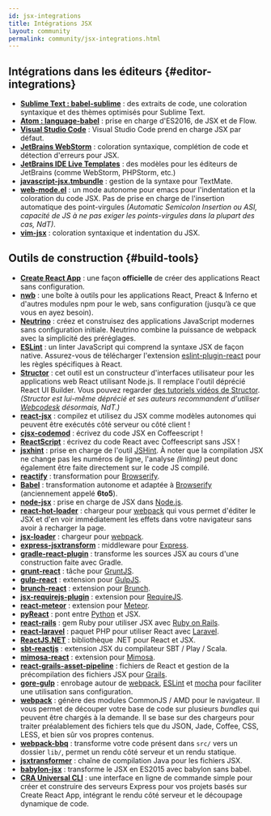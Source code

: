 ```yaml
---
id: jsx-integrations
title: Intégrations JSX
layout: community
permalink: community/jsx-integrations.html
---
```


## Intégrations dans les éditeurs {#editor-integrations}

* **[Sublime Text : babel-sublime](https://github.com/babel/babel-sublime)** : des extraits de code, une coloration syntaxique et des thèmes optimisés pour Sublime Text.
* **[Atom : language-babel](https://atom.io/packages/language-babel)** : prise en charge d'ES2016, de JSX et de Flow.
* **[Visual Studio Code](https://code.visualstudio.com/updates/vFebruary#_languages-javascript)** : Visual Studio Code prend en charge JSX par défaut.
* **[JetBrains WebStorm](https://www.jetbrains.com/webstorm/)** : coloration syntaxique, complétion de code et détection d'erreurs pour JSX.
* **[JetBrains IDE Live Templates](https://github.com/Minwe/jetbrains-react)** : des modèles pour les éditeurs de JetBrains (comme WebStorm, PHPStorm, etc.)
* **[javascript-jsx.tmbundle](https://github.com/jjeising/javascript-jsx.tmbundle)** : gestion de la syntaxe pour TextMate.
* **[web-mode.el](http://web-mode.org)** : un mode autonome pour emacs pour l'indentation et la coloration du code JSX. Pas de prise en charge de l'insertion automatique des point-virgules *(Automatic Semicolon Insertion ou ASI, capacité de JS à ne pas exiger les points-virgules dans la plupart des cas, NdT)*.
* **[vim-jsx](https://github.com/mxw/vim-jsx)** : coloration syntaxique et indentation du JSX.

## Outils de construction {#build-tools}

* **[Create React App](https://github.com/facebookincubator/create-react-app)** : une façon **officielle** de créer des applications React sans configuration.
* **[nwb](https://github.com/insin/nwb)** : une boîte à outils pour les applications React, Preact & Inferno et d'autres modules npm pour le web, sans configuration (jusqu’à ce que vous en ayez besoin).
* **[Neutrino](https://neutrino.js.org/)** : créez et construisez des applications JavaScript modernes sans configuration initiale. Neutrino combine la puissance de webpack avec la simplicité des préréglages.
* **[ESLint](https://eslint.org/)** : un linter JavaScript qui comprend la syntaxe JSX de façon native. Assurez-vous de télécharger l'extension [eslint-plugin-react](https://npmjs.com/package/eslint-plugin-react) pour les règles spécifiques à React.
* **[Structor](https://www.npmjs.com/package/structor)** : cet outil est un constructeur d'interfaces utilisateur pour les applications web React utilisant Node.js. Il remplace l'outil déprécié React UI Builder. Vous pouvez regarder [des tutoriels vidéos de Structor](https://youtu.be/z96xYa51EWI?list=PLAcaUOtEwjoR_U6eE2HQEXwkefeVESix1). *(Structor est lui-même déprécié et ses auteurs recommandent d'utiliser [Webcodesk](https://webcodesk.com/) désormais, NdT.)*
* **[react-jsx](https://github.com/bigpipe/react-jsx)** : compilez et utilisez du JSX comme modèles autonomes qui peuvent être exécutés côté serveur ou côté client !
* **[cjsx-codemod](https://github.com/jsdf/cjsx-codemod)** : écrivez du code JSX en Coffeescript !
* **[ReactScript](https://github.com/1j01/react-script)** : écrivez du code React avec Coffeescript sans JSX !
* **[jsxhint](https://npmjs.org/package/jsxhint)** : prise en charge de l'outil [JSHint](http://jshint.com/). À noter que la compilation JSX ne change pas les numéros de ligne, l'analyse *(linting)* peut donc également être faite directement sur le code JS compilé.
* **[reactify](https://npmjs.org/package/reactify)** : transformation pour [Browserify](http://browserify.org/).
* **[Babel](https://babeljs.io/)** : transformation autonome et adaptée à [Browserify](http://browserify.org/) (anciennement appelé **6to5**).
* **[node-jsx](https://npmjs.org/package/node-jsx)** : prise en charge de JSX dans [Node.js](https://nodejs.org/).
* **[react-hot-loader](https://gaearon.github.io/react-hot-loader/)** : chargeur pour [webpack](https://webpack.github.io/) qui vous permet d'éditer le JSX et d'en voir immédiatement les effets dans votre navigateur sans avoir à recharger la page.
* **[jsx-loader](https://npmjs.org/package/jsx-loader)** : chargeur pour [webpack](https://webpack.github.io/).
* **[express-jsxtransform](https://www.npmjs.org/package/express-jsxtransform)** : middleware pour [Express](https://www.npmjs.org/package/express).
* **[gradle-react-plugin](https://github.com/ehirsch/gradle-react-plugin)** : transforme les sources JSX au cours d'une construction faite avec Gradle.
* **[grunt-react](https://npmjs.org/package/grunt-react)** : tâche pour [GruntJS](https://gruntjs.com/).
* **[gulp-react](https://npmjs.org/package/gulp-react)** : extension pour [GulpJS](https://gulpjs.com/).
* **[brunch-react](https://www.npmjs.org/package/react-brunch)** : extension pour [Brunch](https://brunch.io/).
* **[jsx-requirejs-plugin](https://github.com/philix/jsx-requirejs-plugin)** : extension pour [RequireJS](https://requirejs.org/).
* **[react-meteor](https://github.com/benjamn/react-meteor)** : extension pour [Meteor](https://www.meteor.com/).
* **[pyReact](https://github.com/facebook/react-python)** : pont entre [Python](https://www.python.org/) et JSX.
* **[react-rails](https://github.com/facebook/react-rails)** : gem Ruby pour utiliser JSX avec [Ruby on Rails](https://rubyonrails.org/).
* **[react-laravel](https://github.com/talyssonoc/react-laravel)** : paquet PHP pour utiliser React avec [Laravel](https://laravel.com/).
* **[ReactJS.NET](https://reactjs.net/)** : bibliothèque .NET pour React et JSX.
* **[sbt-reactjs](https://github.com/ddispaltro/sbt-reactjs)** : extension JSX du compilateur SBT / Play / Scala.
* **[mimosa-react](https://github.com/dbashford/mimosa-react)** : extension pour [Mimosa](http://mimosa.io).
* **[react-grails-asset-pipeline](https://github.com/peh/react-grails-asset-pipeline)** : fichiers de React et gestion de la précompilation des fichiers JSX pour [Grails](https://grails.org/).
* **[gore-gulp](https://github.com/goreutils/gore-gulp)** : enrobage autour de [webpack](https://webpack.github.io/), [ESLint](https://eslint.org/) et [mocha](https://mochajs.org/) pour faciliter une utilisation sans configuration.
* **[webpack](https://github.com/webpack/webpack)** :  génère des modules CommonJS / AMD pour le navigateur. Il vous permet de découper votre base de code sur plusieurs *bundles* qui peuvent être chargés à la demande. Il se base sur des chargeurs pour traiter préalablement des fichiers tels que du JSON, Jade, Coffee, CSS, LESS, et bien sûr vos propres contenus.
* **[webpack-bbq](https://github.com/wenbing/webpack-bbq)** : transforme votre code présent dans `src/` vers un dossier `lib/`, permet un rendu côté serveur et un rendu statique.
* **[jsxtransformer](https://github.com/cronn-de/jsxtransformer)** : chaîne de compilation Java pour les fichiers JSX.
* **[babylon-jsx](https://github.com/marionebl/babylon-jsx)** : transforme le JSX en ES2015 avec babylon sans babel.
* **[CRA Universal CLI](https://github.com/antonybudianto/cra-universal)** : une interface en ligne de commande simple pour créer et construire des serveurs Express pour vos projets basés sur Create React App, intégrant le rendu côté serveur et le découpage dynamique de code.
